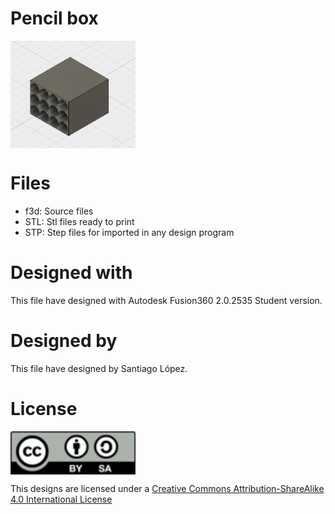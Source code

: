 # Pencil box
<img src="pencil.box.png" width="200" align = "center">

# Files
* f3d: Source files
* STL: Stl files ready to print
* STP: Step files for imported in any design program

# Designed with
This file have designed with Autodesk Fusion360 2.0.2535 Student version.

# Designed by
This file have designed by Santiago López.

# License
<img src="../by-sa.png" width="200" align = "center">

This designs are licensed under a [Creative Commons Attribution-ShareAlike 4.0 International License](http://creativecommons.org/licenses/by-sa/4.0/)
